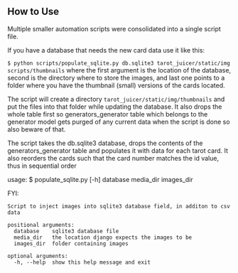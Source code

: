 ## How to Use

Multiple smaller  automation scripts were consolidated into a single script file. 

If you have a database that needs the new card data use it like this:

`$ python scripts/populate_sqlite.py db.sqlite3 tarot_juicer/static/img scripts/thumbnails` where the first argument is the location of the database, second is the directory where to store the images, and last one points to a folder where you have the thumbnail (small) versions of the cards located. 

The script will create a directory `tarot_juicer/static/img/thumbnails` and put the files into that folder while updating the database. It also drops the whole table first so generators_generator table which belongs to the generator model gets purged of any current data when the script is done so also beware of that.

The script takes the db.sqlite3 database, drops the contents of the generators_generator table and populates it with data for each tarot card. It also reorders the cards such that the card number matches the id value, thus in sequential order

usage: $ populate_sqlite.py [-h] database media_dir images_dir

FYI:
```
Script to inject images into sqlite3 database field, in additon to csv data

positional arguments:
  database    sqlite3 database file
  media_dir   the location django expects the images to be
  images_dir  folder containing images

optional arguments:
  -h, --help  show this help message and exit
```